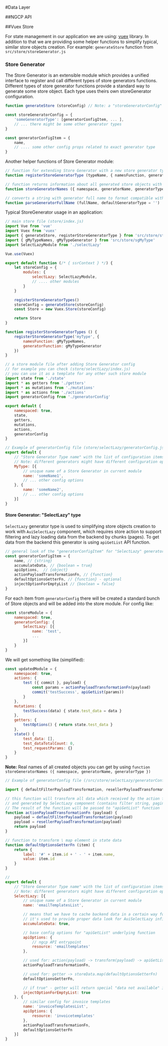 #Data Layer

##NGCP API

##Vuex Store

For state management in our application we are using: [vuex](https://vuex.vuejs.org) library.
In addition to that we are providing some helper functions to simplify typical, similar store objects creation.
For example: `generateStore` function from `src/store/storeGenerator.js`

### Store Generator

The Store Generator is an extensible module which provides a unified interface to register and call different types of store generators functions.
Different types of store generator functions provide a standard way to generate some store object. Each type uses theirs own storeGenerator configuration.

```js
function generateStore (storeConfig) // Note: a "storeGeneratorConfig" should be provided as part of the modules configurations

const storeGeneratorConfig = {
    'someGeneratorType': [generatorConfigItem, ... ],
    // ... there might be some other generator types
}

const generatorConfigItem = {
    name,
    // .... some other config props related to exact generator type
}
```

Another helper functions of Store Generator module:
```js
// function for extending Store Generator with a new store generator type function
function registerStoreGeneratorType (typeName, { namesFunction, generatorFunction })

// function returns information about all generated store objects with their names
function storeGeneratorNames ({ namespace, generatorName, generatorType })

// converts a string with generator full name to format compatible with "storeGeneratorNames" function
function parseGeneratorFullName (fullName, defaultGeneratorType = '')

```

Typical StoreGenerator usage in an application:
```js
// main store file (store/index.js)
import Vue from 'vue'
import Vuex from 'vuex'
import { generateStore, registerStoreGeneratorType } from 'src/store/storeGenerator'
import { gMyTypeNames, gMyTypeGenerator } from 'src/store/sgMyType'
import SelectLazyModule from './selectLazy'

Vue.use(Vuex)

export default function (/* { ssrContext } */) {
    let storeConfig = {
        modules: {
            selectLazy: SelectLazyModule,
            // .... other modules
        }
    }

    registerStoreGeneratorTypes()
    storeConfig = generateStore(storeConfig)
    const Store = new Vuex.Store(storeConfig)

    return Store
}

function registerStoreGeneratorTypes () {
    registerStoreGeneratorType('myType', {
        namesFunction: gMyTypeNames,
        generatorFunction: gMyTypeGenerator
    })
}
```

```js
// a store module file after adding Store Generator config
// for example you can check (store/selectLazy/index.js)
// you can use it as a template for any other such store module
import state from './state'
import * as getters from './getters'
import * as mutations from './mutations'
import * as actions from './actions'
import generatorConfig from './generatorConfig'

export default {
    namespaced: true,
    state,
    getters,
    mutations,
    actions,
    generatorConfig
}
```

```js
// Example of generatorConfig file (store/selectLazy/generatorConfig.js)
export default {
    // "Store Generator Type name" with the list of configuration items for that generator
    // Note: different generators might have different configuration options
    MyType: [{
        // unique name of a Store Generator in current module
        name: 'someName1',
        // ... other config options
    }, {
        name: 'someName2',
        // ... other config options
    }]
}
```

#### Store Generator: "SelectLazy" type

`SelectLazy` generator type is used to simplifying store objects creation to work with `AuiSelectLazy` component, which requires store action to support filtering and lazy loading data from the backend by chunks (pages).
To get data from the backend this generator is using `apiGetList` API function.

```js
// general look of the "generatorConfigItem" for "SelectLazy" generator type
const generatorConfigItem = {
    name, // {string}
    accumulateData, // {boolean = true}
    apiOptions,  // {object}
    actionPayloadTransformationFn, // {function}
    defaultOptionsGetterFn, // {function} - optional
    injectOptionForEmptyList // {boolean = false}
}
```

For each item from `generatorConfig` there will be created a standard bunch of Store objects and will be added into the store module.
For config like:
```js
const storeModule = {
    namespaced: true,
    generatorConfig: {
        SelectLazy: [{
            name: 'test',
            ...
        }]
    }
}
```
We will get something like (simplified):
```js
const updatedModule = {
    namespaced: true,
    actions: {
        test ({ commit }, payload) {
            const params = actionPayloadTransformationFn(payload)
            commit('testSuccess', apiGetList(params))
        }
    },
    mutations: {
        testSuccess(data) { state.test_data = data }
    },
    getters: {
        testOptions() { return state.test_data }
    },
    state() {
        test_data: [],
        test_dataTotalCount: 0,
        test_requestParams: {}
    }
}
```
**Note:** Real names of all created objects you can get by using `function storeGeneratorNames ({ namespace, generatorName, generatorType })`

```js
// Example of generatorConfig file (/src/store/selectLazy/generatorConfig.js)

import { defaultFilterPayloadTransformation, resellerPayloadTransformation } from 'src/api/common'

// this function will transform all data which received by the action function payload
// and generated by SelectLazy component (contains filter string, pagination, extra params etc).
// The result of the function will be passed to "apiGetList" function
function actionPayloadTransformationFn (payload) {
    payload = defaultFilterPayloadTransformation(payload)
    payload = resellerPayloadTransformation(payload)
    return payload
}

// function to transform \ map element in state data
function defaultOptionsGetterFn (item) {
    return {
        label: '#' + item.id + ' - ' + item.name,
        value: item.id
    }
}

//
export default {
    // "Store Generator Type name" with the list of configuration items for that generator
    // Note: different generators might have different configuration options
    SelectLazy: [{
        // unique name of a Store Generator in current module
        name: 'emailTemplatesList',

        // means that we have to cache backend data in a certain way for some requests to backend
        // it's used to provide proper data look for AuiSelectLazy infinite scroll
        accumulateData: true,

        // base config options for "apiGetList" underlying function
        apiOptions: {
            // ngcp API entrypoint
            resource: 'emailtemplates'
        },

        // used for: action(payload) -> transform(payload) -> apiGetList
        actionPayloadTransformationFn,

        // used for: getter -> storeData.map(defaultOptionsGetterFn)
        defaultOptionsGetterFn,

        // if true" - getter will return special "data not available" item if state is empty
        injectOptionForEmptyList: true
    }, {
        // similar config for invoice templates
        name: 'invoiceTemplatesList',
        apiOptions: {
            resource: 'invoicetemplates'
        },
        actionPayloadTransformationFn,
        defaultOptionsGetterFn
    }]
}
```

